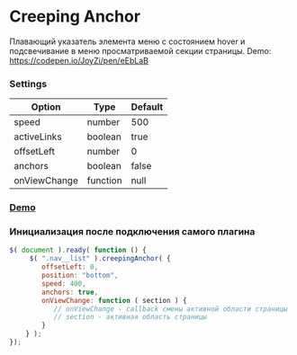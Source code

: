 # Creeping Anchor

Плавающий указатель элемента меню с состоянием hover и подсвечивание в меню просматриваемой секции страницы. Demo: https://codepen.io/JoyZi/pen/eEbLaB

### Settings

Option | Type | Default 
------ | ---- | ------- 
speed | number | 500 
activeLinks | boolean | true
offsetLeft | number | 0 
anchors | boolean | false
onViewChange | function | null

### [Demo](https://codepen.io/JoyZi/pen/eEbLaB)

### Инициализация после подключения самого плагина

```javascript
$( document ).ready( function () {
     $( ".nav__list" ).creepingAnchor( {
        offsetLeft: 0,
        position: "bottom",
        speed: 400,
        anchors: true,
        onViewChange: function ( section ) {
           // onViewChange - callback смены активной области страницы
           // section - активная область страницы
        }
    } );
});
```
